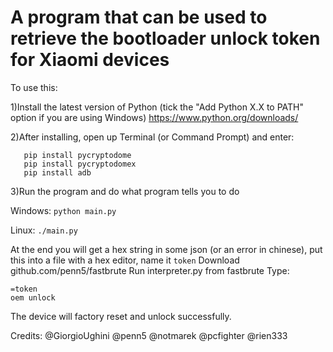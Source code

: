 # A program that can be used to retrieve the bootloader unlock token for Xiaomi devices

To use this:

1)Install the latest version of Python (tick the "Add Python X.X to PATH" option if you are using Windows)
https://www.python.org/downloads/

2)After installing, open up Terminal (or Command Prompt) and enter:

```pip install requests
   pip install pycryptodome
   pip install pycryptodomex
   pip install adb
   ```
3)Run the program and do what program tells you to do

Windows:
  ```python main.py ```
  
Linux:
   ```./main.py ```

At the end you will get a hex string in some json (or an error in chinese), put this into a file with a hex editor, name it `token`
Download github.com/penn5/fastbrute
Run interpreter.py from fastbrute
Type:
```
=token
oem unlock
```
The device will factory reset and unlock successfully.

Credits:
@GiorgioUghini
@penn5
@notmarek
@pcfighter
@rien333
